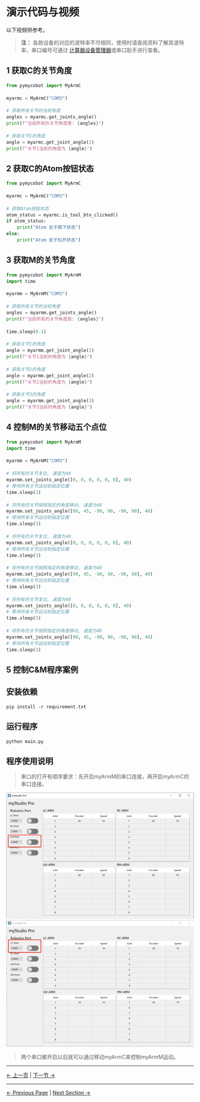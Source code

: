 # 演示代码与视频

以下视频供参考。

> **注：** 各款设备的对应的波特率不尽相同，使用时请查阅资料了解其波特率，串口编号可通过 [计算器设备管理器](https://docs.elephantrobotics.com/docs/gitbook-en/4-BasicApplication/4.1-myStudio/4.1.1-myStudio_download_driverinstalled.html#4113-how-to-distinguish-between-cp210x-chip-and-cp34x-chip)或串口助手进行查看。

## 1 获取C的关节角度

```python
from pymycobot import MyArmC

myarmc = MyArmC("COM3")

# 获取所有关节的当前角度
angles = myarmc.get_joints_angle()
print(f"当前所有的关节角度是: {angles}")

# 获取关节1的角度
angle = myarmc.get_joint_angle(1)
print(f"关节1当前的角度为 {angle}")
```

## 2 获取C的Atom按钮状态

```python
from pymycobot import MyArmC

myarmc = MyArmC("COM3")

# 获取Atom按钮状态
atom_status = myarmc.is_tool_btn_clicked()
if atom_status:
    print("Atom 处于摁下状态")
else:
    print("Atom 处于松开状态")

```

## 3 获取M的关节角度

```python
from pymycobot import MyArmM
import time

myarmm = MyArmM("COM3")

# 获取所有关节的当前角度
angles = myarmm.get_joints_angle()
print(f"当前所有的关节角度是: {angles}")

time.sleep(0.1)

# 获取关节1的角度
angle = myarmm.get_joint_angle(1)
print(f"关节1当前的角度为 {angle}")

# 获取关节2的角度
angle = myarmm.get_joint_angle(2)
print(f"关节2当前的角度为 {angle}")

# 获取关节3的角度
angle = myarmm.get_joint_angle(3)
print(f"关节3当前的角度为 {angle}")
```

## 4 控制M的关节移动五个点位

```python
from pymycobot import MyArmM
import time

myarmm = MyArmM("COM3")

# 将所有的关节复位, 速度为40
myarmm.set_joints_angle([0, 0, 0, 0, 0, 0], 40)
# 等待所有关节运动到指定位置
time.sleep(3)

# 将所有的关节按照指定的角度移动, 速度为40
myarmm.set_joints_angle([90, 45, -90, 90, -90, 90], 40)
# 等待所有关节运动到指定位置
time.sleep(3)

# 将所有的关节复位, 速度为40
myarmm.set_joints_angle([0, 0, 0, 0, 0, 0], 40)
# 等待所有关节运动到指定位置
time.sleep(3)

# 将所有的关节按照指定的角度移动, 速度为40
myarmm.set_joints_angle([90, 45, -90, 90, -90, 90], 40)
# 等待所有关节运动到指定位置
time.sleep(3)

# 将所有的关节复位, 速度为40
myarmm.set_joints_angle([0, 0, 0, 0, 0, 0], 40)
# 等待所有关节运动到指定位置
time.sleep(3)

# 将所有的关节按照指定的角度移动, 速度为40
myarmm.set_joints_angle([90, 45, -90, 90, -90, 90], 40)
# 等待所有关节运动到指定位置
time.sleep(3)
```
## 5 控制C&M程序案例

## 安装依赖

```shell
pip install -r requirement.txt
```

## 运行程序

```shell
python main.py
```

## 程序使用说明

> 串口的打开有顺序要求：先开启myArmM的串口连接，再开启myArmC的串口连接。


<img src="../../../resources/4-FunctionsAndApplications/6-SDKDevelopment/5.1 -BasedOnPythonDevelopmentAndUse/6_example/app_1.png" alt="7.1.1-7" style="zoom: 67%;" />

<img src="../../../resources/4-FunctionsAndApplications/6-SDKDevelopment/5.1 -BasedOnPythonDevelopmentAndUse/6_example/app_2.png" alt="7.1.1-1" style="zoom: 50%;" />

> 两个串口都开启以后就可以通过移动myArmC来控制myArmM运动。

---

[← 上一页](4_Handle_control.md) | [下一节 →](../../11-ApplicationBaseROS/11.1-ROS1/11.1.1-M5.md)

---

[← Previous Page](4_Handle_control.md) | [Next Section →](../../11-ApplicationBaseROS/11.1-ROS1/11.1.1-M5.md)
